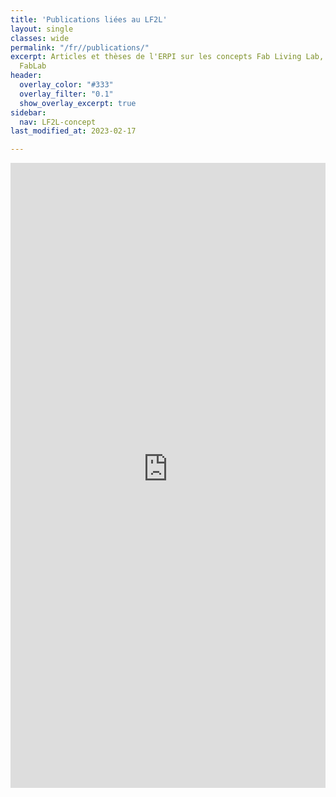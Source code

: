 ```yaml
---
title: 'Publications liées au LF2L'
layout: single
classes: wide
permalink: "/fr//publications/"
excerpt: Articles et thèses de l'ERPI sur les concepts Fab Living Lab, Living Lab,
  FabLab
header:
  overlay_color: "#333"
  overlay_filter: "0.1"
  show_overlay_excerpt: true
sidebar:
  nav: LF2L-concept
last_modified_at: 2023-02-17

---
```




<div class="content content-narrow">
<iframe src="https://haltools.archives-ouvertes.fr/Public/afficheRequetePubli.php?labos_exp=equipe+de+recherche+sur+les+processus+innovatifs&typdoc=('ART','COMM','POSTER','PROCEEDINGS','ISSUE','OUV','COUV','BLOG','NOTICE','TRAD','PATENT','OTHER','UNDEFINED','REPORT','THESE','HDR','LECTURE','MEM','IMG','VIDEO','SON','MAP','SOFTWARE','PRESCONF','CREPORT','ETABTHESE','MEMLIC','NOTE','OTHERREPORT','REPACT','SYNTHESE')&collaboration=Lorraine+Fab+Living+Lab%C2%AE+%28LF2L%29%3B+Octroi+Nancy%3B+Lorraine+Smart+Cities+Living+Lab&CB_auteur=oui&CB_titre=oui&CB_article=oui&langue=Anglais&tri_exp=annee_publi&tri_exp2=typdoc&tri_exp3=date_publi&ordre_aff=TA&Fen=Aff&css=../css/VisuRubriqueEncadre.css" frameborder="0" scrolling="auto" width="100%" height="1000px"></iframe>
</div>
